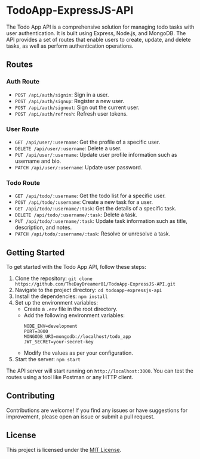 # TodoApp-ExpressJS-API

The Todo App API is a comprehensive solution for managing todo tasks with user authentication. It is built using Express, Node.js, and MongoDB. The API provides a set of routes that enable users to create, update, and delete tasks, as well as perform authentication operations.

## Routes

### Auth Route

- `POST /api/auth/signin`: Sign in a user.
- `POST /api/auth/signup`: Register a new user.
- `POST /api/auth/signout`: Sign out the current user.
- `POST /api/auth/refresh`: Refresh user tokens.

### User Route

- `GET /api/user/:username`: Get the profile of a specific user.
- `DELETE /api/user/:username`: Delete a user.
- `PUT /api/user/:username`: Update user profile information such as username and bio.
- `PATCH /api/user/:username`: Update user password.

### Todo Route

- `GET /api/todo/:username`: Get the todo list for a specific user.
- `POST /api/todo/:username`: Create a new task for a user.
- `GET /api/todo/:username/:task`: Get the details of a specific task.
- `DELETE /api/todo/:username/:task`: Delete a task.
- `PUT /api/todo/:username/:task`: Update task information such as title, description, and notes.
- `PATCH /api/todo/:username/:task`: Resolve or unresolve a task.

## Getting Started

To get started with the Todo App API, follow these steps:

1. Clone the repository: `git clone https://github.com/TheDayDreamer01/TodoApp-ExpressJS-API.git`
2. Navigate to the project directory: `cd todoapp-expressjs-api`
3. Install the dependencies: `npm install`
4. Set up the environment variables:
   - Create a `.env` file in the root directory.
   - Add the following environment variables:
     ```
     NODE_ENV=development
     PORT=3000
     MONGODB_URI=mongodb://localhost/todo_app
     JWT_SECRET=your-secret-key
     ```
   - Modify the values as per your configuration.
5. Start the server: `npm start`

The API server will start running on `http://localhost:3000`. You can test the routes using a tool like Postman or any HTTP client.

## Contributing

Contributions are welcome! If you find any issues or have suggestions for improvement, please open an issue or submit a pull request.

## License

This project is licensed under the [MIT License](LICENSE).